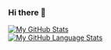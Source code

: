### Hi there 👋

<!--
- 🔭 I’m currently working on ...
- 🌱 I’m currently learning ...
- 👯 I’m looking to collaborate on ...
- 🤔 I’m looking for help with ...
- 💬 Ask me about ...
- 📫 How to reach me: ...
- 😄 Pronouns: ...
- ⚡ Fun fact: ...
-->
[![My GitHub Stats](https://github-readme-stats.vercel.app/api/?username=ThatOSDev&count_private=true&theme=tokyonight&showicons=true)]()  
[![My GitHub Language Stats](https://github-readme-stats.vercel.app/api/top-langs/?username=ThatOSDev&langs_count=5&theme=tokyonight)]()
